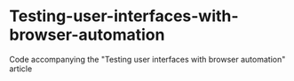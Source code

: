 # Testing-user-interfaces-with-browser-automation
Code accompanying the "Testing user interfaces with browser automation" article
